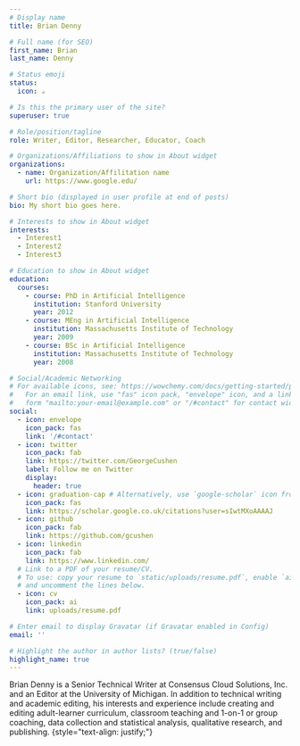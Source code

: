 ```yaml
---
# Display name
title: Brian Denny

# Full name (for SEO)
first_name: Brian
last_name: Denny

# Status emoji
status:
  icon: ☕️

# Is this the primary user of the site?
superuser: true

# Role/position/tagline
role: Writer, Editor, Researcher, Educator, Coach

# Organizations/Affiliations to show in About widget
organizations:
  - name: Organization/Affilitation name
    url: https://www.google.edu/

# Short bio (displayed in user profile at end of posts)
bio: My short bio goes here.

# Interests to show in About widget
interests:
  - Interest1 
  - Interest2
  - Interest3

# Education to show in About widget
education:
  courses:
    - course: PhD in Artificial Intelligence
      institution: Stanford University
      year: 2012
    - course: MEng in Artificial Intelligence
      institution: Massachusetts Institute of Technology
      year: 2009
    - course: BSc in Artificial Intelligence
      institution: Massachusetts Institute of Technology
      year: 2008

# Social/Academic Networking
# For available icons, see: https://wowchemy.com/docs/getting-started/page-builder/#icons
#   For an email link, use "fas" icon pack, "envelope" icon, and a link in the
#   form "mailto:your-email@example.com" or "/#contact" for contact widget.
social:
  - icon: envelope
    icon_pack: fas
    link: '/#contact'
  - icon: twitter
    icon_pack: fab
    link: https://twitter.com/GeorgeCushen
    label: Follow me on Twitter
    display:
      header: true
  - icon: graduation-cap # Alternatively, use `google-scholar` icon from `ai` icon pack
    icon_pack: fas
    link: https://scholar.google.co.uk/citations?user=sIwtMXoAAAAJ
  - icon: github
    icon_pack: fab
    link: https://github.com/gcushen
  - icon: linkedin
    icon_pack: fab
    link: https://www.linkedin.com/
  # Link to a PDF of your resume/CV.
  # To use: copy your resume to `static/uploads/resume.pdf`, enable `ai` icons in `params.yaml`,
  # and uncomment the lines below.
  - icon: cv
    icon_pack: ai
    link: uploads/resume.pdf

# Enter email to display Gravatar (if Gravatar enabled in Config)
email: ''

# Highlight the author in author lists? (true/false)
highlight_name: true
---
```


Brian Denny is a Senior Technical Writer at Consensus Cloud Solutions, Inc. and an Editor at the University of Michigan. In addition to technical writing and academic editing, his interests and experience include creating and editing adult-learner curriculum, classroom teaching and 1-on-1 or group coaching, data collection and statistical analysis, qualitative research, and publishing. 
{style="text-align: justify;"}
